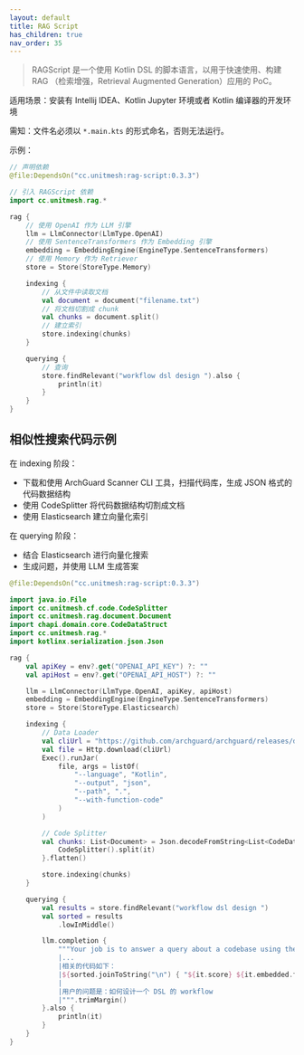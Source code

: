 ```yaml
---
layout: default
title: RAG Script
has_children: true
nav_order: 35
---
```


> RAGScript 是一个使用 Kotlin DSL 的脚本语言，以用于快速使用、构建 RAG （检索增强，Retrieval Augmented Generation）应用的 PoC。

适用场景：安装有 Intellij IDEA、Kotlin Jupyter 环境或者 Kotlin 编译器的开发环境

需知：文件名必须以 `*.main.kts` 的形式命名，否则无法运行。

示例：

```kotlin
// 声明依赖
@file:DependsOn("cc.unitmesh:rag-script:0.3.3")

// 引入 RAGScript 依赖
import cc.unitmesh.rag.*

rag {
    // 使用 OpenAI 作为 LLM 引擎
    llm = LlmConnector(LlmType.OpenAI)
    // 使用 SentenceTransformers 作为 Embedding 引擎
    embedding = EmbeddingEngine(EngineType.SentenceTransformers)
    // 使用 Memory 作为 Retriever
    store = Store(StoreType.Memory)

    indexing {
        // 从文件中读取文档
        val document = document("filename.txt")
        // 将文档切割成 chunk
        val chunks = document.split()
        // 建立索引
        store.indexing(chunks)
    }

    querying {
        // 查询
        store.findRelevant("workflow dsl design ").also {
            println(it)
        }
    }
}
```

## 相似性搜索代码示例

在 indexing 阶段：

- 下载和使用 ArchGuard Scanner CLI 工具，扫描代码库，生成 JSON 格式的代码数据结构
- 使用 CodeSplitter 将代码数据结构切割成文档
- 使用 Elasticsearch 建立向量化索引

在 querying 阶段：

- 结合 Elasticsearch 进行向量化搜索
- 生成问题，并使用 LLM 生成答案

```kotlin
@file:DependsOn("cc.unitmesh:rag-script:0.3.3")

import java.io.File
import cc.unitmesh.cf.code.CodeSplitter
import cc.unitmesh.rag.document.Document
import chapi.domain.core.CodeDataStruct
import cc.unitmesh.rag.*
import kotlinx.serialization.json.Json

rag {
    val apiKey = env?.get("OPENAI_API_KEY") ?: ""
    val apiHost = env?.get("OPENAI_API_HOST") ?: ""

    llm = LlmConnector(LlmType.OpenAI, apiKey, apiHost)
    embedding = EmbeddingEngine(EngineType.SentenceTransformers)
    store = Store(StoreType.Elasticsearch)

    indexing {
        // Data Loader
        val cliUrl = "https://github.com/archguard/archguard/releases/download/v2.0.7/scanner_cli-2.0.7-all.jar"
        val file = Http.download(cliUrl)
        Exec().runJar(
            file, args = listOf(
                "--language", "Kotlin",
                "--output", "json",
                "--path", ".",
                "--with-function-code"
            )
        )

        // Code Splitter
        val chunks: List<Document> = Json.decodeFromString<List<CodeDataStruct>>(File("0_codes.json").readText()).map {
            CodeSplitter().split(it)
        }.flatten()

        store.indexing(chunks)
    }

    querying {
        val results = store.findRelevant("workflow dsl design ")
        val sorted = results
            .lowInMiddle()

        llm.completion {
            """Your job is to answer a query about a codebase using the information above.
            |...
            |相关的代码如下：
            |${sorted.joinToString("\n") { "${it.score} ${it.embedded.text}" }}
            |
            |用户的问题是：如何设计一个 DSL 的 workflow
            |""".trimMargin()
        }.also {
            println(it)
        }
    }
}
```